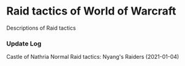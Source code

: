 # Raid tactics of World of Warcraft

Descriptions of Raid tactics

### Update Log
Castle of Nathria
Normal Raid tactics: Nyang's Raiders (2021-01-04)
